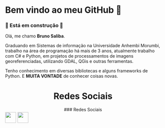 <div>
  <h1>
    Bem vindo ao meu GitHub 👋
  </h1>
  <h3>
     🚧 Está em construção 🚧
  </h3> 
  <p>
    Olá, me chamo <strong>Bruno Saliba</strong>.
  </p>
  <p>
    Graduando em Sistemas de informação na Universidade Anhembi Morumbi,
    trabalho na área de programação há mais de 3 anos, atualmente trabalho com C# e Python, em projetos de processamentos de imagens georeferenciadas,
    utilizando GDAL, QGis e outras ferramentas.
  </p>
  <p>
    Tenho conhecimento em diversas bibliotecas e alguns frameworks de Python. E <strong>MUITA VONTADE</strong> de conhecer coisas novas.
  </p>
  <div align="center">
    <h1>
      Redes Sociais
    </h1>
      ### Redes Sociais
<div style="display: flex">
  <a href="https://www.instagram.com/brunosaliba_/" style="margin-right: 5px;"><img style="width: 35px; height: 35px;" src="https://cdn-icons-png.flaticon.com/512/1409/1409946.png"/></a>
  <a href="https://www.linkedin.com/in/bruno-saliba/" style="margin-right: 5px;"><img style="width: 35px; height: 35px;" src="https://cdn-icons-png.flaticon.com/512/174/174857.png"/></a>
</div>
    </div>
</div>
